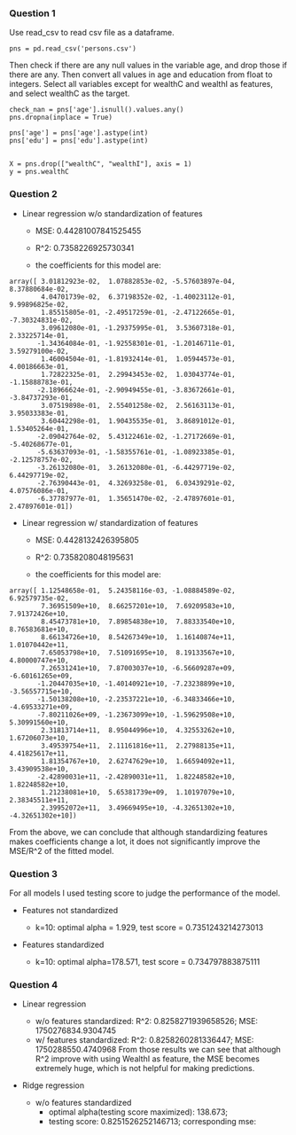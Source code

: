 ### Question 1
Use read_csv to read csv file as a dataframe.
```
pns = pd.read_csv('persons.csv')
```

Then check if there are any null values in the variable age, and drop those if there are any. Then convert all values in age and education from float to integers. Select all variables except for wealthC and wealthI as features, and select wealthC as the target.
```
check_nan = pns['age'].isnull().values.any()
pns.dropna(inplace = True)

pns['age'] = pns['age'].astype(int)
pns['edu'] = pns['edu'].astype(int)


X = pns.drop(["wealthC", "wealthI"], axis = 1)
y = pns.wealthC
```

### Question 2
* Linear regression w/o standardization of features
  * MSE: 0.44281007841525455
  * R^2: 0.7358226925730341

  * the coefficients for this model are:
```
array([ 3.01812923e-02,  1.07882853e-02, -5.57603897e-04,  8.37880684e-02,
        4.04701739e-02,  6.37198352e-02, -1.40023112e-01,  9.99896825e-02,
        1.85515805e-01, -2.49517259e-01, -2.47122665e-01, -7.30324831e-02,
        3.09612080e-01, -1.29375995e-01,  3.53607318e-01,  2.33225714e-01,
       -1.34364084e-01, -1.92558301e-01, -1.20146711e-01,  3.59279100e-02,
        1.46004504e-01, -1.81932414e-01,  1.05944573e-01,  4.00186663e-01,
        1.72822325e-01,  2.29943453e-02,  1.03043774e-01, -1.15888783e-01,
       -2.18966624e-01, -2.90949455e-01, -3.83672661e-01, -3.84737293e-01,
        3.07519898e-01,  2.55401258e-02,  2.56163113e-01,  3.95033383e-01,
        3.60442298e-01,  1.90435535e-01,  3.86891012e-01,  1.53405264e-01,
       -2.09042764e-02,  5.43122461e-02, -1.27172669e-01, -5.40268677e-01,
       -5.63637093e-01, -1.58355761e-01, -1.08923385e-01, -2.12578757e-02,
       -3.26132080e-01,  3.26132080e-01, -6.44297719e-02,  6.44297719e-02,
       -2.76390443e-01,  4.32693258e-01,  6.03439291e-02,  4.07576086e-01,
       -6.37787977e-01,  1.35651470e-02, -2.47897601e-01,  2.47897601e-01])
```

* Linear regression w/ standardization of features
  * MSE: 0.4428132426395805
  * R^2: 0.7358208048195631

  * the coefficients for this model are:
```
array([ 1.12548658e-01,  5.24358116e-03, -1.08884589e-02,  6.92579735e-02,
        7.36951509e+10,  8.66257201e+10,  7.69209583e+10,  7.91372426e+10,
        8.45473781e+10,  7.89854838e+10,  7.88333540e+10,  8.76583681e+10,
        8.66134726e+10,  8.54267349e+10,  1.16140874e+11,  1.01070442e+11,
        7.65053798e+10,  7.51091695e+10,  8.19133567e+10,  4.80000747e+10,
        7.26531241e+10,  7.87003037e+10, -6.56609287e+09, -6.60161265e+09,
       -1.20447035e+10, -1.40140921e+10, -7.23238899e+10, -3.56557715e+10,
       -1.50138208e+10, -2.23537221e+10, -6.34833466e+10, -4.69533271e+09,
       -7.80211026e+09, -1.23673099e+10, -1.59629508e+10,  5.30991560e+10,
        2.31813714e+11,  8.95044996e+10,  4.32553262e+10,  1.67206073e+10,
        3.49539754e+11,  2.11161816e+11,  2.27988135e+11,  4.41825617e+11,
        1.81354767e+10,  2.62747629e+10,  1.66594092e+11,  3.43909538e+10,
       -2.42890031e+11, -2.42890031e+11,  1.82248582e+10,  1.82248582e+10,
        1.21238081e+10,  5.65381739e+09,  1.10197079e+10,  2.38345511e+11,
        2.39952072e+11,  3.49669495e+10, -4.32651302e+10, -4.32651302e+10])
```

From the above, we can conclude that although standardizing features makes coefficients change a lot, it does not significantly improve the MSE/R^2 of the fitted model.

### Question 3
For all models I used testing score to judge the performance of the model. 

* Features not standardized
  * k=10: optimal alpha = 1.929, test score = 0.7351243214273013

* Features standardized
  * k=10: optimal alpha=178.571, test score = 0.734797883875111

### Question 4
* Linear regression
  * w/o features standardized: R^2: 0.8258271939658526; MSE: 1750276834.9304745
  * w/ features standardized: R^2: 0.8258260281336447; MSE: 1750288550.4740968
  From those results we can see that although R^2 improve with using WealthI as feature, the MSE becomes extremely huge, which is not helpful for making predictions.

* Ridge regression
  * w/o features standardized
    * optimal alpha(testing score maximized): 138.673; 
    * testing score: 0.8251526252146713; corresponding mse: 



